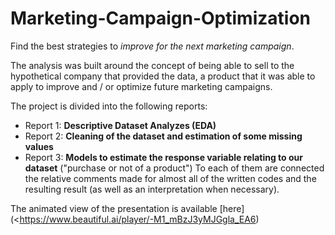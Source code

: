 # Marketing-Campaign-Optimization
Find the best strategies to *improve for the next marketing campaign*.

The analysis was built around the concept of being able to sell to the hypothetical company that provided the data, a product that it was able to apply to improve and / or optimize future marketing campaigns.

The project is divided into the following reports:
* Report 1: **Descriptive Dataset Analyzes (EDA)**
* Report 2: **Cleaning of the dataset and estimation of some missing values**
* Report 3: **Models to estimate the response variable relating to our dataset** ("purchase or not of a product")
To each of them are connected the relative comments made for almost all of the written codes and the resulting result (as well as an interpretation when necessary).

The animated view of the presentation is available [here](<https://www.beautiful.ai/player/-M1_mBzJ3yMJGgla_EA6)
